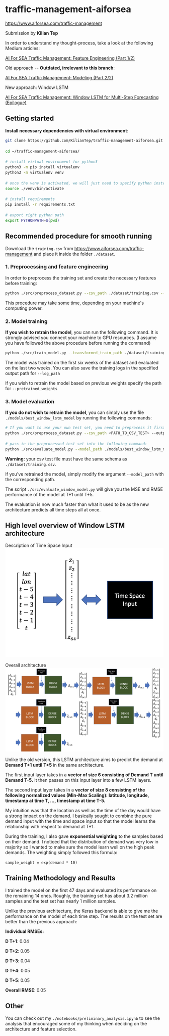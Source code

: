 # traffic-management-aiforsea
https://www.aiforsea.com/traffic-management

Submission by **Kilian Tep**

In order to understand my thought-process, take a look at the following Medium articles:

[AI For SEA Traffic Management: Feature Engineering (Part 1/2)](https://medium.com/@kiliantep/ai-for-sea-traffic-management-feature-engineering-part-1-2-e54f8d4eaa9e?postPublishedType=repub)

Old approach -- **Outdated, irrelevant to this branch**:

[AI For SEA Traffic Management: Modeling (Part 2/2)](https://medium.com/@kiliantep/ai-for-sea-traffic-management-modeling-part-2-2-45cf301bd37?postPublishedType=repub)

New approach: Window LSTM

[AI For SEA Traffic Management: Window LSTM for Multi-Step Forecasting (Epilogue)](https://towardsdatascience.com/ai-for-sea-traffic-management-window-lstm-for-multi-step-forecasting-epilogue-33551e1e07c9)

## Getting started
**Install necessary dependencies with virtual environment**:
```bash
git clone https://github.com/KilianTep/traffic-management-aiforsea.git

cd ~/traffic-management-aiforsea/

# install virtual environment for python3
python3 -m pip install virtualenv
python3 -m virtualenv venv

# once the venv is activated, we will just need to specify python instead of python3
source ./venv/bin/activate

# install requirements
pip install -r requirements.txt

# export right python path
export PYTHONPATH=$(pwd)
```

## Recommended procedure for smooth running
Download the `training.csv` from https://www.aiforsea.com/traffic-management and 
place it inside the folder `./dataset`.

### 1. Preprocessing and feature engineering
In order to preprocess the training set and create the necessary features before training:
```bash
python ./src/preprocess_dataset.py --csv_path ./dataset/training.csv --output_path ./dataset
```
This procedure may take some time, depending on your machine's computing power.

### 2. Model training
**If you wish to retrain the model**, you can run the following command. It is strongly advised you connect your machine
to GPU resources. (I assume you have followed the above procedure before running the command) 
```bash
python ./src/train_model.py --transformed_train_path ./dataset/training.csv_transformed.snappy.parquet --output_model_path ./models --epochs 30 --batch_size 200 --log_path ./src/logs
```
The model was trained on the first six weeks of the dataset and evaluated on the last two weeks.
You can also save the training logs in the specified output path for `--log_path`

If you wish to retrain the model based on previous weights specify the path for `--pretrained_weights`

### 3. Model evaluation
**If you do not wish to retrain the model**, you can simply use the file `./models/best_window_lstm_model` by running the following commands:
```bash
# If you want to use your own test set, you need to preprocess it first:
python ./src/preprocess_dataset.py --csv_path <PATH_TO_CSV_TEST> --output_path ./dataset

# pass in the preprocessed test set into the following command:
python ./src/evaluate_model.py --model_path ./models/best_window_lstm_model --transformed_test_df_path ./dataset/<PATH_TO_CSV_TEST>_transformed.snappy.parquet 
```
**Warning:** your csv test file must have the same schema as `./dataset/training.csv`.

If you've retrained the model, simply modify the argument `--model_path` with the corresponding path.

The script `./src/evaluate_window_model.py` will give you the MSE and RMSE performance of the model at T+1 until T+5.

The evaluation is now much faster than what it used to be as the new architecture predicts all time steps all at once.

## High level overview of Window LSTM architecture
Description of Time Space Input
![TS Input](ts_input.png)

Overall architecture 
![Model Architecture](window_architecture.png)

Unlike the old version, this LSTM architecture aims to predict the demand at **Demand T+1 until T+5** in the same architecture.

The first input layer takes in a **vector of size 6 consisting of Demand T until Demand T-5.**
It then passes on this input layer into a few LSTM layers.

The second input layer takes in a **vector of size 8 consisting of the following normalized values (Min-Max Scaling):
latitude, longitude, timestamp at time T, ..., timestamp at time T-5.**

My intuition was that the location as well as the time of the day would have a strong impact on the demand. I basically
sought to combine the pure demand input with the time and space input so that the model learns the relationship with 
respect to demand at T+1.

During the training, I also gave **exponential weighting** to the samples based on their demand.
I noticed that the distribution of demand was very low in majority so I wanted to make sure the model learn well on the
high peak demands. The weighting simply followed this formula:

``
sample_weight = exp(demand * 10)
``

## Training Methodology and Results
I trained the model on the first 47 days and evaluated its performance on the 
remaining 14 ones. Roughly, the training set has about 3.2 million samples and
the test set has nearly 1 million samples.

Unlike the previous architecture, the Keras backend is able to give me the performance on the model of each time step.
The results on the test set are better than the previous approach:

**Individual RMSEs:**

**D T+1**: 0.04

**D T+2**: 0.05

**D T+3**: 0.04

**D T+4**: 0.05

**D T+5**: 0.05

**Overall RMSE**: 0.05


## Other
You can check out my `./notebooks/preliminary_analysis.ipynb` to see the analysis that encouraged some of my thinking
when deciding on the architecture and feature selection.